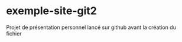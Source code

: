 # exemple-site-git2
Projet de présentation personnel lancé sur github avant la création du fichier 
